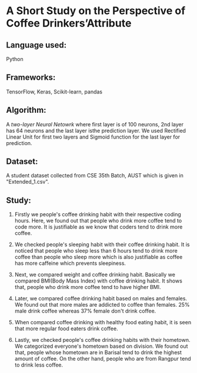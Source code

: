 # A Short Study on the Perspective of Coffee Drinkers’Attribute
## Language used:
Python

## Frameworks:
TensorFlow, Keras, Scikit-learn, pandas

## Algorithm:
A _two-layer Neural Netowrk_ where first layer is of 100 neurons, 2nd layer has 64 neurons and the last layer isthe prediction layer. We used Rectified Linear Unit for first two layers and Sigmoid function for the last layer for prediction.

## Dataset:
A student dataset collected from CSE 35th Batch, AUST which is given in "Extended_1.csv".

## Study:
1. Firstly we people's coffee drinking habit with their respective coding hours. Here, we found out that people who drink more coffee tend to code more. It is justifiable as we know that coders tend to drink more coffee.

2. We checked people's sleeping habit with their coffee drinking habit. It is noticed that people who sleep less than $6$ hours tend to drink more coffee than people who sleep more which is also justifiable as coffee has more caffeine which prevents sleepiness.

3. Next, we compared weight and coffee drinking habit. Basically we compared BMI(Body Mass Index) with coffee drinking habit. It shows that, people who drink more coffee tend to have higher BMI. 

4. Later, we compared coffee drinking habit based on males and females. We found out that more males are addicted to coffee than females. 25\% male drink coffee whereas 37\% female don't drink coffee.

5. When compared coffee drinking with healthy food eating habit, it is seen that more regular food eaters drink coffee.

6. Lastly, we checked people's coffee drinking habits with their hometown. We categorized everyone's hometown based on division. We found out that, people whose hometown are in Barisal tend to drink the highest amount of coffee. On the other hand, people who are from Rangpur tend to drink less coffee.
